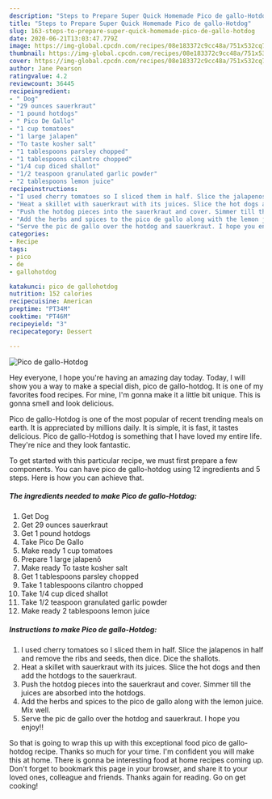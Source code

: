 ```yaml
---
description: "Steps to Prepare Super Quick Homemade Pico de gallo-Hotdog"
title: "Steps to Prepare Super Quick Homemade Pico de gallo-Hotdog"
slug: 163-steps-to-prepare-super-quick-homemade-pico-de-gallo-hotdog
date: 2020-06-21T13:03:47.779Z
image: https://img-global.cpcdn.com/recipes/08e183372c9cc48a/751x532cq70/pico-de-gallo-hotdog-recipe-main-photo.jpg
thumbnail: https://img-global.cpcdn.com/recipes/08e183372c9cc48a/751x532cq70/pico-de-gallo-hotdog-recipe-main-photo.jpg
cover: https://img-global.cpcdn.com/recipes/08e183372c9cc48a/751x532cq70/pico-de-gallo-hotdog-recipe-main-photo.jpg
author: Jane Pearson
ratingvalue: 4.2
reviewcount: 36445
recipeingredient:
- " Dog"
- "29 ounces sauerkraut"
- "1 pound hotdogs"
- " Pico De Gallo"
- "1 cup tomatoes"
- "1 large jalapen"
- "To taste kosher salt"
- "1 tablespoons parsley chopped"
- "1 tablespoons cilantro chopped"
- "1/4 cup diced shallot"
- "1/2 teaspoon granulated garlic powder"
- "2 tablespoons lemon juice"
recipeinstructions:
- "I used cherry tomatoes so I sliced them in half. Slice the jalapenos in half and remove the ribs and seeds, then dice. Dice the shallots."
- "Heat a skillet with sauerkraut with its juices. Slice the hot dogs and then add the hotdogs to the sauerkraut."
- "Push the hotdog pieces into the sauerkraut and cover. Simmer till the juices are absorbed into the hotdogs."
- "Add the herbs and spices to the pico de gallo along with the lemon juice. Mix well."
- "Serve the pic de gallo over the hotdog and sauerkraut. I hope you enjoy!!"
categories:
- Recipe
tags:
- pico
- de
- gallohotdog

katakunci: pico de gallohotdog 
nutrition: 152 calories
recipecuisine: American
preptime: "PT34M"
cooktime: "PT46M"
recipeyield: "3"
recipecategory: Dessert

---
```



![Pico de gallo-Hotdog](https://img-global.cpcdn.com/recipes/08e183372c9cc48a/751x532cq70/pico-de-gallo-hotdog-recipe-main-photo.jpg)

Hey everyone, I hope you're having an amazing day today. Today, I will show you a way to make a special dish, pico de gallo-hotdog. It is one of my favorites food recipes. For mine, I'm gonna make it a little bit unique. This is gonna smell and look delicious.

Pico de gallo-Hotdog is one of the most popular of recent trending meals on earth. It is appreciated by millions daily. It is simple, it is fast, it tastes delicious. Pico de gallo-Hotdog is something that I have loved my entire life. They're nice and they look fantastic.




To get started with this particular recipe, we must first prepare a few components. You can have pico de gallo-hotdog using 12 ingredients and 5 steps. Here is how you can achieve that.

<!--inarticleads1-->

##### The ingredients needed to make Pico de gallo-Hotdog:

1. Get  Dog
1. Get 29 ounces sauerkraut
1. Get 1 pound hotdogs
1. Take  Pico De Gallo
1. Make ready 1 cup tomatoes
1. Prepare 1 large jalapenõ
1. Make ready To taste kosher salt
1. Get 1 tablespoons parsley chopped
1. Take 1 tablespoons cilantro chopped
1. Take 1/4 cup diced shallot
1. Take 1/2 teaspoon granulated garlic powder
1. Make ready 2 tablespoons lemon juice




<!--inarticleads2-->

##### Instructions to make Pico de gallo-Hotdog:

1. I used cherry tomatoes so I sliced them in half. Slice the jalapenos in half and remove the ribs and seeds, then dice. Dice the shallots.
1. Heat a skillet with sauerkraut with its juices. Slice the hot dogs and then add the hotdogs to the sauerkraut.
1. Push the hotdog pieces into the sauerkraut and cover. Simmer till the juices are absorbed into the hotdogs.
1. Add the herbs and spices to the pico de gallo along with the lemon juice. Mix well.
1. Serve the pic de gallo over the hotdog and sauerkraut. I hope you enjoy!!




So that is going to wrap this up with this exceptional food pico de gallo-hotdog recipe. Thanks so much for your time. I'm confident you will make this at home. There is gonna be interesting food at home recipes coming up. Don't forget to bookmark this page in your browser, and share it to your loved ones, colleague and friends. Thanks again for reading. Go on get cooking!
